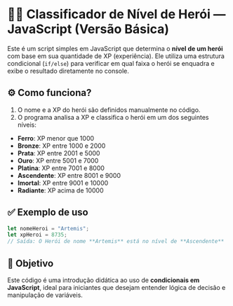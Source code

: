 
# 🧙‍♂️ Classificador de Nível de Herói — JavaScript (Versão Básica)

Este é um script simples em JavaScript que determina o **nível de um herói** com base em sua quantidade de XP (experiência). Ele utiliza uma estrutura condicional (`if/else`) para verificar em qual faixa o herói se enquadra e exibe o resultado diretamente no console.

## ⚙️ Como funciona?

1. O nome e a XP do herói são definidos manualmente no código.
2. O programa analisa a XP e classifica o herói em um dos seguintes níveis:

- **Ferro**: XP menor que 1000  
- **Bronze**: XP entre 1000 e 2000  
- **Prata**: XP entre 2001 e 5000  
- **Ouro**: XP entre 5001 e 7000  
- **Platina**: XP entre 7001 e 8000  
- **Ascendente**: XP entre 8001 e 9000  
- **Imortal**: XP entre 9001 e 10000  
- **Radiante**: XP acima de 10000

## ✅ Exemplo de uso

```javascript
let nomeHeroi = "Artemis";
let xpHeroi = 8735;
// Saída: O Herói de nome **Artemis** está no nível de **Ascendente**
```

## 📌 Objetivo

Este código é uma introdução didática ao uso de **condicionais em JavaScript**, ideal para iniciantes que desejam entender lógica de decisão e manipulação de variáveis.
